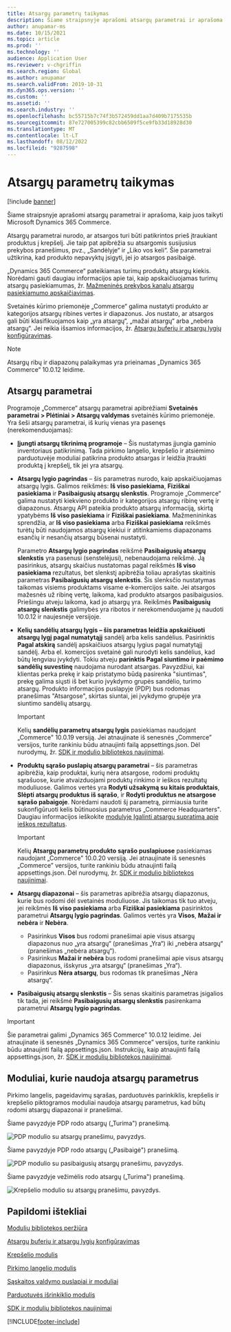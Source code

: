 ```yaml
---
title: Atsargų parametrų taikymas
description: Šiame straipsnyje aprašomi atsargų parametrai ir aprašoma, kaip juos taikyti Microsoft Dynamics 365 Commerce.
author: anupamar-ms
ms.date: 10/15/2021
ms.topic: article
ms.prod: ''
ms.technology: ''
audience: Application User
ms.reviewer: v-chgriffin
ms.search.region: Global
ms.author: anupamar
ms.search.validFrom: 2019-10-31
ms.dyn365.ops.version: ''
ms.custom: ''
ms.assetid: ''
ms.search.industry: ''
ms.openlocfilehash: bc55715b7c74f3b572459dd1aa7d409b7175535b
ms.sourcegitcommit: 87e727005399c82cbb6509f5ce9fb33d18928d30
ms.translationtype: MT
ms.contentlocale: lt-LT
ms.lasthandoff: 08/12/2022
ms.locfileid: "9287598"
---
```

# <a name="apply-inventory-settings"></a>Atsargų parametrų taikymas

[!include [banner](includes/banner.md)]

Šiame straipsnyje aprašomi atsargų parametrai ir aprašoma, kaip juos taikyti Microsoft Dynamics 365 Commerce.

Atsargų parametrai nurodo, ar atsargos turi būti patikrintos prieš įtraukiant produktus į krepšelį. Jie taip pat apibrėžia su atsargomis susijusius prekybos pranešimus, pvz., „Sandėlyje“ ir „Liko vos keli“. Šie parametrai užtikrina, kad produkto nepavyktų įsigyti, jei jo atsargos pasibaigė.

„Dynamics 365 Commerce“ pateikiamas turimų produktų atsargų kiekis. Norėdami gauti daugiau informacijos apie tai, kaip apskaičiuojamas turimų atsargų pasiekiamumas, žr. [Mažmeninės prekybos kanalų atsargų pasiekiamumo apskaičiavimas](calculated-inventory-retail-channels.md).

Svetainės kūrimo priemonėje „Commerce“ galima nustatyti produkto ar kategorijos atsargų ribines vertes ir diapazonus. Jos nustato, ar atsargos gali būti klasifikuojamos kaip „yra atsargų“, „mažai atsargų“ arba „nebėra atsargų“. Jei reikia išsamios informacijos, žr. [Atsargų buferių ir atsargų lygių konfigūravimas](inventory-buffers-levels.md).

> [!NOTE]
> Atsargų ribų ir diapazonų palaikymas yra prieinamas „Dynamics 365 Commerce“ 10.0.12 leidime.

## <a name="inventory-settings"></a>Atsargų parametrai

Programoje „Commerce“ atsargų parametrai apibrėžiami **Svetainės parametrai \> Plėtiniai \> Atsargų valdymas** svetainės kūrimo priemonėje. Yra šeši atsargų parametrai, iš kurių vienas yra pasenęs (nerekomenduojamas):

- **Įjungti atsargų tikrinimą programoje** – Šis nustatymas įjungia gaminio inventoriaus patikrinimą. Tada pirkimo langelio, krepšelio ir atsiėmimo parduotuvėje moduliai patikrina produkto atsargas ir leidžia įtraukti produktą į krepšelį, tik jei yra atsargų.
- **Atsargų lygio pagrindas** – šis parametras nurodo, kaip apskaičiuojamas atsargų lygis. Galimos reikšmės: **Iš viso pasiekiama**, **Fiziškai pasiekiama** ir **Pasibaigusių atsargų slenkstis**. Programoje „Commerce“ galima nustatyti kiekvieno produkto ir kategorijos atsargų ribinę vertę ir diapazonus. Atsargų API pateikia produkto atsargų informaciją, skirtą ypatybėms **Iš viso pasiekiama** ir **Fiziškai pasiekiama**. Mažmenininkas sprendžia, ar **Iš viso pasiekiama** arba **Fiziškai pasiekiama** reikšmės turėtų būti naudojamos atsargų kiekiui ir atitinkamiems diapazonams esančių ir nesančių atsargų būsenai nustatyti.

    Parametro **Atsargų lygio pagrindas** reikšmė **Pasibaigusių atsargų slenkstis** yra pasenusi (senstelėjusi), nebenaudojama reikšmė. Ją pasirinkus, atsargų skaičius nustatomas pagal reikšmės **Iš viso pasiekiama** rezultatus, bet slenkstį apibrėžia toliau aprašytas skaitinis parametras **Pasibaigusių atsargų slenkstis**. Šis slenksčio nustatymas taikomas visiems produktams visame e-komercijos saite. Jei atsargos mažesnės už ribinę vertę, laikoma, kad produkto atsargos pasibaigusios. Priešingu atveju laikoma, kad jo atsargų yra. Reikšmės **Pasibaigusių atsargų slenkstis** galimybės yra ribotos ir nerekomenduojame jų naudoti 10.0.12 ir naujesnėje versijoje.

- **Kelių sandėlių atsargų lygis – šis parametras leidžia apskaičiuoti atsargų lygį pagal numatytąjį** sandėlį arba kelis sandėlius. Pasirinktis **Pagal atskirą** sandėlį apskaičiuos atsargų lygius pagal numatytąjį sandėlį. Arba el. komercijos svetainė gali nurodyti kelis sandėlius, kad būtų lengviau įvykdyti. Tokiu atveju **parinktis Pagal siuntimo ir paėmimo sandėlių suvestinę** naudojama nurodant atsargas. Pavyzdžiui, kai klientas perka prekę ir kaip pristatymo būdą pasirenka "siuntimas", prekę galima siųsti iš bet kurio įvykdymo grupės sandėlio, turimo atsargų. Produkto informacijos puslapyje (PDP) bus rodomas pranešimas "Atsargose", skirtas siuntai, jei įvykdymo grupėje yra siuntimo sandėlių atsargų. 

    > [!IMPORTANT] 
    > Kelių **sandėlių parametrų atsargų lygis** pasiekiamas naudojant „Commerce" 10.0.19 versiją. Jei atnaujinate iš senesnės „Commerce” versijos, turite rankiniu būdu atnaujinti failą appsettings.json. Dėl nurodymų, žr. [SDK ir modulio bibliotekos naujinimai](e-commerce-extensibility/sdk-updates.md#update-the-appsettingsjson-file).

- **Produktų sąrašo puslapių atsargų parametrai** – šis parametras apibrėžia, kaip produktai, kurių nėra atsargose, rodomi produktų sąrašuose, kurie atvaizduojami produktų rinkimo ir ieškos rezultatų moduliuose. Galimos vertės yra **Rodyti užsakymą su kitais produktais**, **Slėpti atsargų produktus iš sąrašo**, ir **Rodyti produktus ne atsargose sąrašo pabaigoje**. Norėdami naudoti šį parametrą, pirmiausia turite sukonfigūruoti kelis būtinuosius parametrus „Commerce Headquarters". Daugiau informacijos ieškokite [modulyje Įgalinti atsargų supratimą apie ieškos rezultatus](search-result-module.md#enable-inventory-awareness-for-the-search-results-module).

    > [!IMPORTANT] 
    > Kelių **Atsargų parametrų produkto sąrašo puslapiuose** pasiekiamas naudojant „Commerce" 10.0.20 versiją. Jei atnaujinate iš senesnės „Commerce” versijos, turite rankiniu būdu atnaujinti failą appsettings.json. Dėl nurodymų, žr. [SDK ir modulio bibliotekos naujinimai](e-commerce-extensibility/sdk-updates.md#update-the-appsettingsjson-file).

- **Atsargų diapazonai** – šis parametras apibrėžia atsargų diapazonus, kurie bus rodomi dėl svetainės moduliuose. Jis taikomas tik tuo atveju, jei reikšmės **Iš viso pasiekiama** arba **Fiziškai pasiekiama** pasirinktos parametrui **Atsargų lygio pagrindas**. Galimos vertės yra **Visos**, **Mažai ir nebėra** ir **Nebėra**.

    - Pasirinkus **Visos** bus rodomi pranešimai apie visus atsargų diapazonus nuo „yra atsargų“ (pranešimas „Yra“) iki „nebėra atsargų“ (pranešimas „nebėra atsargų“).
    - Pasirinkus **Mažai ir nebėra** bus rodomi pranešimai apie visus atsargų diapazonus, išskyrus „yra atsargų“ (pranešimas „Yra“).
    - Pasirinkus **Nėra atsargų**, bus rodomas tik pranešimas „Nėra atsargų“.

- **Pasibaigusių atsargų slenkstis** – Šis senas skaitinis parametras įsigalios tik tada, jei reikšmė **Pasibaigusių atsargų slenkstis** pasirenkama parametrui **Atsargų lygio pagrindas**.

> [!IMPORTANT] 
> Šie parametrai galimi „Dynamics 365 Commerce” 10.0.12 leidime. Jei atnaujinate iš senesnės „Dynamics 365 Commerce” versijos, turite rankiniu būdu atnaujinti failą appsettings.json. Instrukcijų, kaip atnaujinti failą appsettings.json, žr. [SDK ir modulių bibliotekos naujinimai](e-commerce-extensibility/sdk-updates.md#update-the-appsettingsjson-file).

## <a name="modules-that-use-inventory-settings"></a>Moduliai, kurie naudoja atsargų parametrus

Pirkimo langelis, pageidavimų sąrašas, parduotuvės parinkiklis, krepšelis ir krepšelio piktogramos moduliai naudoja atsargų parametrus, kad būtų rodomi atsargų diapazonai ir pranešimai.

Šiame pavyzdyje PDP rodo atsargų („Turima") pranešimą.

![PDP modulio su atsargų pranešimu, pavyzdys.](./media/pdp-InStock.png)

Šiame pavyzdyje PDP rodo atsargų („Pasibaigė") pranešimą.

![PDP modulio su pasibaigusių atsargų pranešimu, pavyzdys.](./media/pdp-outofstock.png)

Šiame pavyzdyje vežimėlis rodo atsargų („Turima") pranešimą.

![Krepšelio modulio su atsargų pranešimu, pavyzdys.](./media/cart-instock.png)

## <a name="additional-resources"></a>Papildomi ištekliai

[Modulių bibliotekos peržiūra](starter-kit-overview.md)

[Atsargų buferių ir atsargų lygių konfigūravimas](inventory-buffers-levels.md)

[Krepšelio modulis](add-cart-module.md)

[Pirkimo langelio modulis](add-buy-box.md)

[Sąskaitos valdymo puslapiai ir moduliai](account-management.md)

[Parduotuvės išrinkiklio modulis](store-selector.md)

[SDK ir modulių bibliotekos naujinimai](e-commerce-extensibility/sdk-updates.md)


[!INCLUDE[footer-include](../includes/footer-banner.md)]
